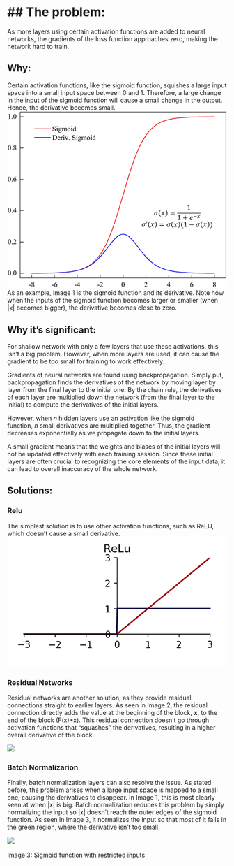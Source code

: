 # ## **The problem:**

As more layers using certain activation functions are added to neural networks, the gradients of the loss function approaches zero, making the network hard to train.

## **Why:**

Certain activation functions, like the sigmoid function, squishes a large input space into a small input space between 0 and 1. Therefore, a large change in the input of the sigmoid function will cause a small change in the output. Hence, the derivative becomes small.
![](Pasted%20image%2020221019092439.png)
As an example, Image 1 is the sigmoid function and its derivative. Note how when the inputs of the sigmoid function becomes larger or smaller (when |x| becomes bigger), the derivative becomes close to zero.

## **Why it’s significant:**

For shallow network with only a few layers that use these activations, this isn’t a big problem. However, when more layers are used, it can cause the gradient to be too small for training to work effectively.

Gradients of neural networks are found using backpropagation. Simply put, backpropagation finds the derivatives of the network by moving layer by layer from the final layer to the initial one. By the chain rule, the derivatives of each layer are multiplied down the network (from the final layer to the initial) to compute the derivatives of the initial layers.

However, when _n_ hidden layers use an activation like the sigmoid function, _n_ small derivatives are multiplied together. Thus, the gradient decreases exponentially as we propagate down to the initial layers.

A small gradient means that the weights and biases of the initial layers will not be updated effectively with each training session. Since these initial layers are often crucial to recognizing the core elements of the input data, it can lead to overall inaccuracy of the whole network.

## **Solutions:**

### Relu
The simplest solution is to use other activation functions, such as ReLU, which doesn’t cause a small derivative.
![](Pasted%20image%2020221019092344.png)
### Residual Networks
Residual networks are another solution, as they provide residual connections straight to earlier layers. As seen in Image 2, the residual connection directly adds the value at the beginning of the block, **x**, to the end of the block (F(x)+x). This residual connection doesn’t go through activation functions that “squashes” the derivatives, resulting in a higher overall derivative of the block.

![](https://miro.medium.com/max/385/1*mxJ5gBvZnYPVo0ISZE5XkA.png)

### Batch Normalizarion
Finally, batch normalization layers can also resolve the issue. As stated before, the problem arises when a large input space is mapped to a small one, causing the derivatives to disappear. In Image 1, this is most clearly seen at when |x| is big. Batch normalization reduces this problem by simply normalizing the input so |x| doesn’t reach the outer edges of the sigmoid function. As seen in Image 3, it normalizes the input so that most of it falls in the green region, where the derivative isn’t too small.

![](https://miro.medium.com/max/700/1*XCtAytGsbhRQnu-x7Ynr0Q.png)

Image 3: Sigmoid function with restricted inputs